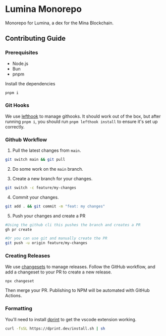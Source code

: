 # Lumina Monorepo

Monorepo for Lumina, a dex for the Mina Blockchain.

## Contributing Guide

### Prerequisites

- Node.js
- Bun
- pnpm

Install the dependencies

```bash
pnpm i
```

### Git Hooks

We use [lefthook](https://github.com/evilmartians/lefthook) to manage githooks. It should work out of the box, but after running `pnpm i`, you should run `pnpm lefthook install` to ensure it's set up correctly.

### Github Workflow

1. Pull the latest changes from `main`.

```bash
git switch main && git pull
```

2. Do some work on the `main` branch.

3. Create a new branch for your changes.

```bash
git switch -c feature/my-changes
```

4. Commit your changes.

```bash
git add . && git commit -m "feat: my changes"
```

5. Push your changes and create a PR

```bash
#Using the github cli this pushes the branch and creates a PR
gh pr create

#Or you can use git and manually create the PR
git push -u origin feature/my-changes
```

### Creating Releases

We use [changesets](https://github.com/changesets/changesets) to manage releases.
Follow the GitHub workflow, and add a changeset to your PR to create a new release.

```bash
npx changeset
```

Then merge your PR. Publishing to NPM will be automated with GitHub Actions.

### Formatting

You'll need to install [dprint](https://dprint.dev/install/) to get the vscode extension working.

```bash
curl -fsSL https://dprint.dev/install.sh | sh
```
